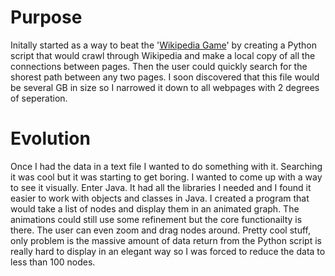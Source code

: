 # Purpose
Initally started as a way to beat the '[Wikipedia Game](http://thewikigame.com/ "In-case you're unfamiliar")' by creating a Python script that would crawl through Wikipedia and make a local copy of all the connections between pages. Then the user could quickly search for the shorest path between any two pages. I soon discovered that this file would be several GB in size so I narrowed it down to all webpages with 2 degrees of seperation.

# Evolution
Once I had the data in a text file I wanted to do something with it. Searching it was cool but it was starting to get boring. I wanted to come up with a way to see it visually. Enter Java. It had all the libraries I needed and I found it easier to work with objects and classes in Java. I created a program that would take a list of nodes and display them in an animated graph. The animations could still use some refinement but the core functionailty is there. The user can even zoom and drag nodes around. Pretty cool stuff, only problem is the massive amount of data return from the Python script is really hard to display in an elegant way so I was forced to reduce the data to less than 100 nodes.

